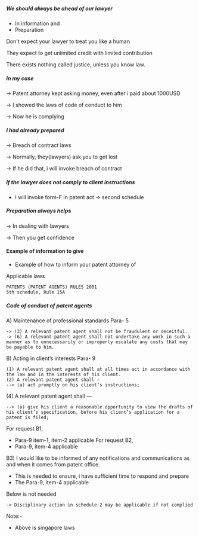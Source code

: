 ##### We should always be ahead of our lawyer
- In information and
- Preparation

Don't expect your lawyer to treat you like a human

They expect to get unlimited credit with limited contribution

There exists nothing called justice, unless you know law.

##### In my case

-> Patent attorney kept asking money, even after i paid about 1000USD

-> I showed the laws of code of conduct to him

-> Now he is complying

##### I had already prepared

-> Breach of contract laws

-> Normally, they(lawyers) ask you to get lost

-> If he did that, i will invoke breach of contract

##### If the lawyer does not comply to client instructions

- I will invoke form-F in patent act -> second schedule

##### Preparation always helps

-> In dealing with lawyers

-> Then you get confidence


#### Example of information to give
- Example of how to inform your patent attorney of

Applicable laws

```
PATENTS (PATENT AGENTS) RULES 2001
5th schedule, Rule 15A
```

##### Code of conduct of patent agents

A) Maintenance of professional standards
Para- 5
```
-> (3) A relevant patent agent shall not be fraudulent or deceitful.
-> (6) A relevant patent agent shall not undertake any work in such a manner as to unnecessarily or improperly escalate any costs that may be payable to him.
```

B) Acting in client’s interests
Para- 9
```
(1) A relevant patent agent shall at all times act in accordance with the law and in the interests of his client.
(2) A relevant patent agent shall —
--> (a) act promptly on his client’s instructions;
```

(4) A relevant patent agent shall —
```
--> (a) give his client a reasonable opportunity to view the drafts of his client’s specification, before his client’s application for a patent is filed;
```

For request B1, 
- Para-9 item-1, item-2 applicable
For request B2, 
- Para-9, item-4 applicable

B3) I would like to be informed of any notifications and communications as and when it comes from patent office.
- This is needed to ensure, i have sufficient time to respond and prepare
- The Para-9, item-4 applicable

Below is not needed
```
-> Disciplinary action in schedule-2 may be applicable if not complied
```

Note:-
- Above is singapore laws
